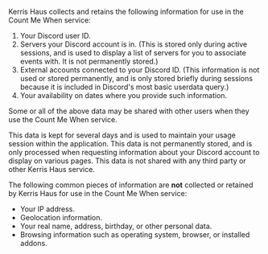 Kerris Haus collects and retains the following information for use in the Count Me When service:
1. Your Discord user ID.
2. Servers your Discord account is in. (This is stored only during active sessions, and is used to display a list of servers for you to associate events with. It is not permanently stored.)
3. External accounts connected to your Discord ID. (This information is not used or stored permanently, and is only stored briefly during sessions because it is included in Discord's most basic userdata query.)
4. Your availability on dates where you provide such information.

Some or all of the above data may be shared with other users when they use the Count Me When service.
  
This data is kept for several days and is used to maintain your usage session within the application. This data is not permanently stored, and is only processed when requesting information about your Discord account to display on various pages. This data is not shared with any third party or other Kerris Haus service.  
  
The following common pieces of information are <strong>not</strong> collected or retained by Kerris Haus for use in the Count Me When service:
- Your IP address.
- Geolocation information.
- Your real name, address, birthday, or other personal data.
- Browsing information such as operating system, browser, or installed addons.
